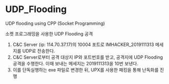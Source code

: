 # UDP_Flooding
UDP flooding using CPP (Socket Programming)

소켓 프로그래밍을 사용한 UDP Flooding 공격

1. C&C Server (ip: 114.70.37.17)의 10004 포트로 IMHACKER_2019111313 메세지를 UDP로 전송한다.
2. C&C Server로부터 공격 대상지 IP와 포트번호를 받고, 공격지에 UDP Flooding 공격을 수행한다. 이때 보내는 메세지는 2019111313을 10번 보낸다.
3. 이를 단독실행하는 exe 파일로 변경한 뒤, UPX를 사용한 패킹을 통해 난독화를 진행

